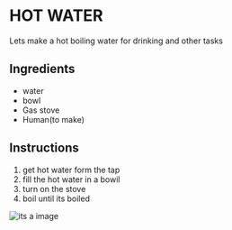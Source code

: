 <!DOCTYPE html>
<html lang="en">
  <head>
    <title>Hot water</title>
    <meta charset="utf-8">
  </head>
  <body>
    <h1>HOT WATER</h1>
    <p>Lets make a hot boiling water for drinking and other tasks</p>
    <h2>Ingredients</h2>
    <ul>
      <li>water</li>
      <li>bowl</li>
      <li>Gas stove</li>
      <li>Human(to make)</li>
    </ul>
    <h2>Instructions</h2>
    <ol>
      <li>get hot water form the tap</li>
      <li>fill the hot water in a bowil</li>
      <li>turn on the stove</li>
      <li>boil until its boiled</li>
    </ol>
    <img src = "https://cdn.freecodecamp.org/curriculum/labs/recipe.jpg" alt = "its a image"> 
  </body>
</html>
